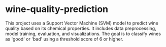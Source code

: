 # wine-quality-prediction
This project uses a Support Vector Machine (SVM) model to predict wine quality based on its chemical properties. It includes data preprocessing, model training, evaluation, and visualizations. The goal is to classify wines as 'good' or 'bad' using a threshold score of 6 or higher.
